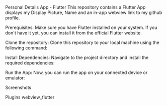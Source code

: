 Personal Details App - Flutter
This repository contains a Flutter App displays my Display Picture, Name and an in-app webview link to my github profile.


Prerequisites: Make sure you have Flutter installed on your system. If you don't have it yet, you can install it from the official Flutter website.

Clone the repository: Clone this repository to your local machine using the following command:

Install Dependencies: Navigate to the project directory and install the required dependencies:

Run the App: Now, you can run the app on your connected device or emulator:

Screenshots



Plugins
webview_flutter
